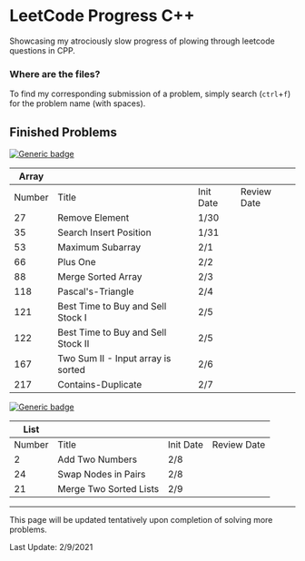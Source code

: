 # LeetCode Progress C++
Showcasing my atrociously slow progress of plowing through leetcode questions in CPP.

### Where are the files?
To find my corresponding submission of a problem, simply search (`ctrl`+`f`) for the problem name (with spaces).

## Finished Problems
[![Generic badge](https://img.shields.io/badge/LeetCode-Array-<Green>.svg)](https://leetcode.com/tag/array/)

| Array  |                                    |           |             |
|--------|------------------------------------|-----------|-------------|
| Number | Title                              | Init Date | Review Date |
| 27     | Remove Element                     |    1/30   |             |
| 35     | Search Insert Position             |    1/31   |             |
| 53     | Maximum Subarray                   |    2/1    |             |
| 66     | Plus One                           |    2/2    |             |
| 88     | Merge Sorted Array                 |    2/3    |             |
| 118    | Pascal's-Triangle                  |    2/4    |             |
| 121    | Best Time to Buy and Sell Stock I  |    2/5    |             |
| 122    | Best Time to Buy and Sell Stock II |    2/5    |             |
| 167    | Two Sum II - Input array is sorted |    2/6    |             |
| 217    | Contains-Duplicate                 |    2/7    |             |

[![Generic badge](https://img.shields.io/badge/LeetCode-List-<Blue>.svg)](https://leetcode.com/tag/linked-list/)

| List   |                                    |           |             |
|--------|------------------------------------|-----------|-------------|
| Number | Title                              | Init Date | Review Date |
| 2      | Add Two Numbers                    |    2/8    |             |
| 24     | Swap Nodes in Pairs                |    2/8    |             |
| 21     | Merge Two Sorted Lists             |    2/9    |             |

---

This page will be updated tentatively upon completion of solving more problems.

Last Update: 2/9/2021

